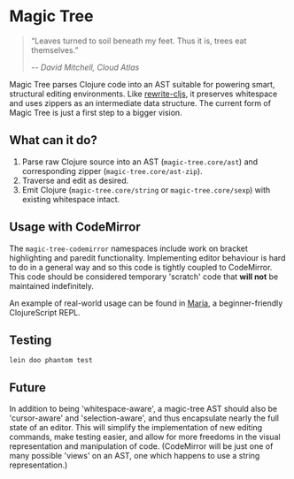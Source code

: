 # Magic Tree

> “Leaves turned to soil beneath my feet. Thus it is, trees eat themselves.”
>
> -- _David Mitchell, Cloud Atlas_

Magic Tree parses Clojure code into an AST suitable for powering smart, structural editing environments. Like [rewrite-cljs](https://github.com/rundis/rewrite-cljs), it preserves whitespace and uses zippers as an intermediate data structure. The current form of Magic Tree is just a first step to a bigger vision.

## What can it do?

1. Parse raw Clojure source into an AST (`magic-tree.core/ast`) and corresponding zipper (`magic-tree.core/ast-zip`).
2. Traverse and edit as desired.
3. Emit Clojure (`magic-tree.core/string` or `magic-tree.core/sexp`) with existing whitespace intact.

## Usage with CodeMirror

The `magic-tree-codemirror` namespaces include work on bracket highlighting and paredit functionality. Implementing editor behaviour is hard to do in a general way and so this code is tightly coupled to CodeMirror. This code should be considered temporary 'scratch' code that **will not** be maintained indefinitely.

An example of real-world usage can be found in [Maria](https://github.com/mhuebert/maria), a beginner-friendly ClojureScript REPL.

## Testing

`lein doo phantom test`

## Future

In addition to being 'whitespace-aware', a magic-tree AST should also be 'cursor-aware' and 'selection-aware', and thus encapsulate nearly the full state of an editor. This will simplify the implementation of new editing commands, make testing easier, and allow for more freedoms in the visual representation and manipulation of code. (CodeMirror will be just one of many possible 'views' on an AST, one which happens to use a string representation.)
